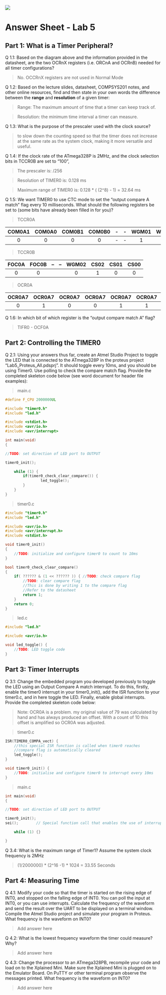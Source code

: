 <img src="https://github.com/ee209-2020class/ee209-2020class.github.io/blob/master/ExtraInfo/logo.png">

# Answer Sheet - Lab 5

## Part 1: What is a Timer Peripheral?

Q 1.1: Based on the diagram above and the information provided in the datasheet, are the two OCRnX registers (i.e. ORCnA and OCRnB) needed for all timer configurations?

> No. OCCRnX registers are not used in Normal Mode

Q 1.2: Based on the lecture slides, datasheet, COMPSYS201 notes, and other online resources, find and then state in your own words the difference between the **range** and **resolution** of a given timer:

> Range: The maximum amount of time that a timer can keep track of.

> Resolution: the minimum time interval a timer can measure.

Q 1.3: What is the purpose of the prescaler used with the clock source?

> to slow down the counting speed so that the timer does not increase at the same rate as the system clock, making it more versatile and useful.

Q 1.4: If the clock rate of the ATmega328P is 2MHz, and the clock selection bits in TCCR0B are set to “100”,

> The prescaler is: /256

> Resolution of TIMER0 is: 0.128 ms

> Maximum range of TIMER0 is: 0.128 * ( (2^8) - 1) = 32.64 ms

Q 1.5: We want TIMER0 to use CTC mode to set the “output compare A match” flag every 10 milliseconds. What should the following registers be set to (some bits have already been filled in for you)?

> TCCR0A

| COM0A1  |  COM0A0 | COM0B1  | COM0B0  |    -    |     -   |  WGM01  |  WGM00  |
|:-------:|:-------:|:-------:|:-------:|:-------:|:-------:|:-------:|:-------:|
| 0       | 0       |    0    |   0     |   -     |    -    |   1     |   0     |

> TCCR0B

| FOC0A   | FOC0B   |    –    |    –    |   WGM02 | CS02    | CS01    | CS00    |
|:-------:|:-------:|:-------:|:-------:|:-------:|:-------:|:-------:|:-------:|
|    0    |    0    |         |         |   0     | 1       | 0       | 0       |

> OCR0A

| OCR0A7  | OCR0A7  | OCR0A7  | OCR0A7  | OCR0A7  | OCR0A7  | OCR0A7  | OCR0A7  |
|:-------:|:-------:|:-------:|:-------:|:-------:|:-------:|:-------:|:-------:|
|        0|     1   |     0   |    0    |    1    |    1    |    1    |    0    |

Q 1.6: In which bit of which register is the “output compare match A” flag?

> TIFR0 - OCF0A

## Part 2: Controlling the TIMER0

Q 2.1: Using your answers thus far, create an Atmel Studio Project to toggle the LED that is connected to the ATmega328P in the proteus project “Lab5_Proteus_All.pdsprj”. It should toggle every 10ms, and you should be using Timer0. Use polling to check the compare match flag. Provide the completed skeleton code below (see word document for header file examples):

> main.c

```c
#define F_CPU 2000000UL

#include "timer0.h"
#include "led.h"

#include <stdint.h>
#include <avr/io.h>
#include <avr/interrupt>

int main(void)
{

//TODO: set direction of LED port to OUTPUT

timer0_init();

 	while (1) {
   		if(timer0_check_clear_compare()) {
	    		led_toggle();
		}
    }
}
```

> timer0.c

```c
#include "timer0.h"
#include "led.h"

#include <avr/io.h>
#include <avr/interrupt.h>
#include <stdint.h>

void timer0_init()
{
	//TODO: initialize and configure timer0 to count to 10ms
}

bool timer0_check_clear_compare()
{
	if( ?????? & (1 << ?????? )) { //TODO: check compare flag
		//TODO: clear compare flag
        //This is done by writing 1 to the compare flag
		//Refer to the datasheet    
		return 1;
	}
	return 0;
}
```

> led.c

```c
#include "led.h"

#include <avr/io.h>

void led_toggle() {
	//TODO: LED toggle code
}
```

## Part 3: Timer Interrupts

Q 3.1: Change the embedded program you developed previously to toggle the LED using an Output Compare A match interrupt. To do this, firstly, enable the timer0 interrupt in your timer0_init(), add the ISR function to your timer0.c, and in here toggle the LED. Finally, enable global interrupts. Provide the completed skeleton code below:

> Note: OCR0A is a problem. my original value of 79 was calculated by hand and has always produced an offset. With a count of 10 this offset is amplified so OCR0A was adjusted.

> timer0.c

```c
ISR(TIMER0_COMPA_vect) {
    //this special ISR function is called when timer0 reaches
	//compare flag is automatically cleared
	led_toggle();
}

void timer0_init() {
	//TODO: initialise and configure timer0 to interrupt every 10ms
}
```
> main.c

```c
int main(void)
{

//TODO: set direction of LED port to OUTPUT

timer0_init();
sei();        // Special function call that enables the use of interrupts

 	while (1) {}

}
```


Q 3.4: What is the maximum range of Timer1? Assume the system clock frequency is 2MHz

> (1/2000000) * (2^16 -1) * 1024 = 33.55 Seconds

## Part 4: Measuring Time

Q 4.1: Modify your code so that the timer is started on the rising edge of INT0, and stopped on the falling edge of INT0. You can poll the input at INT0, or you can use interrupts. Calculate the frequency of the waveform and send the result over the UART to be displayed on a terminal window. Compile the Atmel Studio project and simulate your program in Proteus. What frequency is the waveform on INT0?

> Add answer here

Q 4.2: What is the lowest frequency waveform the timer could measure? Why?

> Add answer here

Q 4.3: Change the processor to an ATmega328PB, recompile your code and load on to the Xplained Mini. Make sure the Xplained Mini is plugged on to the Emulator Board. On PuTTY or other terminal program observe the messages printed. What frequency is the waveform on INT0?

> Add answer here
